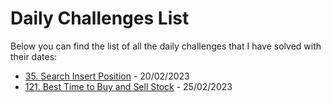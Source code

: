 <h1>Daily Challenges List</h1>
<p>Below you can find the list of all the daily challenges that I have solved with their dates:</p>
<ul>
    <li><a href="https://github.com/alirabah93/Algorithm/tree/master/LeetCode/DailyChallenges/35.%20Search%20Insert%20Position">35. Search Insert Position</a> - 20/02/2023</li>
    <li><a href="https://github.com/alirabah93/Algorithm/tree/master/LeetCode/DailyChallenges/121.%20Best%20Time%20to%20Buy%20and%20Sell%20Stock">121. Best Time to Buy and Sell Stock</a> - 25/02/2023</li>
</ul>





